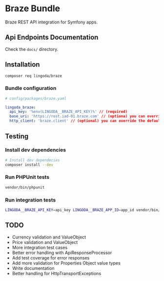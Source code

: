 # Braze Bundle

Braze REST API integration for Symfony apps.

## Api Endpoints Documentation

Check the `docs/` directory.

## Installation

```bash
composer req lingoda/braze
```

### Bundle configuration

```yaml
# config/packages/braze.yaml

lingoda_braze:
  api_key: '%env(LINGODA__BRAZE_API_KEY)%' // (required)
  base_uri: 'https://rest.iad-01.braze.com' // (optiona) you can override the default api endpoint
  http_client: 'braze.client' // (optional) you can override the default http client with a service
```

## Testing

### Install dev dependencies

```bash
# Install dev dependecies
composer install --dev
```

### Run PHPUnit tests

```bash
vendor/bin/phpunit
```

### Run integration tests

```bash
LINGODA__BRAZE_API_KEY=api_key LINGODA__BRAZE_APP_ID=app_id vendor/bin/phpunit --group braze-integration
```

## TODO

-   Currency validation and ValueObject
-   Price validation and ValueObject
-   More integration test cases
-   Better error handling with ApiResponseProcessor
-   Add test coverage for error responses
-   Add more validation for Properties Object value types
-   Write documentation
-   Better handling for HttpTransportExceptions
